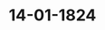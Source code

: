 ---  
schema: default  
title: 14-01-1824  
organization: Team Charlie  
notes: "<p>Description</p><p>Beilage 5.

Weserschifffahrts=Acte,

abgeschlossen und unterzeichnet

zu Minden den 10. September 1823 von den Bevollmächtigten der Uferstaaten:

Preussen, Hannover, Kurhessen, Braunschweig, Oldenburg, Lippe

und der freien Stadt Bremen,

und deren Ratificationen

von Seiten sämmtlicher genannten Uferstaaten ausgewechselt wurden,

zu Minden den 14. Januar 1824 ).

„In der Absicht, die in der Wiener Congreßacte vom 9. Juni 1815, §§. 108 - 116

einschließlich, ausgesprochenen allgemeinen Grundsätze über die Schifffahrt der Flüsse, welche

verschiedene Staaten in ihrem schiffbaren Laufe trennen oder durchströmen, auch bei der

Weser, mit Berücksichtigung der daselbst vorkommenden besondern Verhältnisse, zur Aus

führung zu bringen, haben die Staaten, deren Gebiet dieser Strom in seinem schiffbaren

Laufe berührt oder durchschneidet, eine gemeinschaftliche Commission zu Minden sich verei

nigen lassen, um alle für diesen Zweck erforderlichen Bestimmungen im gemeinsamen Ein

verständniß zu erwägen und festzustellen, und zwar haben:

Se. Majestät der König von Preussen, Allerhöchstihren Regierungsrath, Dr. Carl

Wilhelm Koppe;

Majestät der König von Großbritannien und Irland, als König von Hannover

Se.

Johann Friedrich Wilhelm

Allerhöchstihren Hofrath und Ober-Zollinspector

Heiliger

Se. Königliche Hoheit der Kurfürst von Hessen, Höchstihren Geheimen Regierungs

rath, Dr. Wilhelm Ludwig Schrader;

Se. Majestät der König von Großbritannien und Irland, auch König von Hannover, als

vormundschaftlicher Regent des Herzogthums Braunschweig, den Königlichen Hannö

verischen Hofrath und Ober=Zollinspector, Johann Friedrich Wilhelm Heiliger;

) Aus der Gesetzsammlung für die Königlichen Preussischen Staaten von 1824, Num. 4, abgedruckt.

Se. Durchlaucht der Herzog von Oldenburg, Höchstihren Regierungsrath, Carl Friedrich

Ferdinand Suden;

Se. Durchlaucht der Fürst

zur Lippe, den Königlich-Hannöverischen Hofrath und Ober

Zollinspector, Johann Friedrich Wilhelm Heiliger, und

der hohe Senat der freien Hansestadt Bremen, den Senator Dr. Friedrich Wilhelm

Heineken,

zu bevollmächtigten Commissarien ernannt, welche, nach Auswechselung ihrer in guter und

gehoͤriger Form befundenen Vollmachten, uͤber folgende Bestimmungen uberein gekommen sind.

I. Allgemeine Bestimmungen.

§. 1. Die Schifffahrt auf dem Weserstrome soll, von seinem Ursprunge durch Zu

sammenfluß der Werra und Fulda bis ins offene Meer, und umgekehrt aus dem offenen

Meere (sowohl stromauf- als niederwårts), in Bezug auf den Handel, völlig frei seyn;

jedoch bleibt die Schifffahrt von einem Uferstaate zum andern (cabotage) auf dem ganzen

Strome ausschliessend den Unterthanen derselben vorbehalten.-Niemand darf sich dagegen

den Vorschriften entziehen, welche für Handel und Schifffahrt in gegenwärtiger Convention

enthalten sind.

§. 2. Alle ausschließlichen Berechtigungen

Frachtfahrt auf der Weser zu treiben

oder aus solchen Privilegien hervorgegangene Begünstigungen, welche Schiffergilden oder

anderen Corporationen und Individuen bisher zugestanden haben möchten, sind hiermit gänz

lich aufgehoben, und es sollen dergleichen Berechtigungen auch in Zukunft Niemanden er

theilt werden.

Auf Fähren und andere Anstalten zur Ueberfahrt von einem Ufer zum gegenüberlie

genden, bezieht sich jedoch die allgemeine Schifffahrts-Ordnung nicht.

Eben so wenig auf diejenigen Schiffer und ihr Gewerbe, deren Fahrt sich bloß auf

das Gebiet ihres eigenen Landesherrn beschränkt, und die vermöge der Schifffahrts-Polizei,

welche jeder Staat nach Maaßgabe seiner Hoheit über den Strom ausübt, allein unter der

Obrigkeit des Landes stehen, wo sie ihr Gewerbe treiben.

§. 3. Alle bisher an der Weser bestandenen Stapel- und Zwangsumschlags-Rechte

namentlich die zu Bremen, Minden und Münden, sind hierdurch ohne Ausnahme für

immer aufgehoben, und es kann aus diesem Grunde künftig kein Schiffer gezwungen werden,

den Bestimmungen des gegenwärtigen Vertrags zuwider, gegen seinen Willen aus- oder

umzuladen.

§. 4. Die Ausübung der Weserschifffahrt ist einem Jeden gestattet, welcher, mit ge

eigneten Fahrzeugen versehen, von seiner Landesobrigkeit, nach vorhergegangener Prüfung,

hierzu die Erlaubniß erhalten hat.

Jede Regierung wird die nöthigen Maaßregeln ergreifen, um sich der Fähigkeit derje

nigen zu versichern, welchen sie die Weserschifffahrt gestattet. Der Erlaubnißschein (Patent),

der hierüber dem Schiffer von seiner Landesobrigkeit durch die hierzu verordneten Behörden

ausgefertigt wird, giebt ihm das Recht, auf der ganzen Strecke von Münden bis in die

offene See und aus der offenen See bis Münden, die Schifffahrt auszuüben, so wie es

sich von selbst versteht, daß Schiffer und Schiffe, welche aus der Weser ins Meer oder

zurückfahren, diejenigen Eigenschaften haben müssen, welche zu Seefahrten erforderlich sind.

Der Staat allein, auf dessen Gebiete ein Schiffer wohnt, hat das Recht, das ihm einmal

ertheilte Schifferpatent wieder einzuziehen.

Diese Bestimmung schließt aber das Recht anderer Staaten nicht aus, den Schiffer,

der eines auf ihrem Gebiete begangenen Vergehens beschuldigt wird, falls sie seiner hab

haft werden, oder sie sonst eine Strafe an ihm vollstrecken können, zur Verantwortung und

Strafe zu ziehen, auch, nach Beschaffenheit der Umstaͤnde, bei der Behoͤrde zu veranlassen

daß sein Patent eingezogen werde.

§. 5. Jedes zur Handelsfrachtfahrt auf der Weser dienende, dem Unterthan eines der

contrahirenden Staaten angehoͤrige oder von ihm gefuͤhrte Schiff soll mit der Angabe des

Orts, wohin es gehört, einer für diesen Ort laufenden Nummer und der Lastenzahl

welche es höchstens tragen kann, auswärts deutlich versehen seyn.

§. 6. Die ordentlichen Schiffszüge auf der Weser sollen vorläufig auch künftig, wie

bisher, aus nicht mehr als drei Fahrzeugen bestehen, und diese die bisher üblich gewesene

Ladungsfähigkeit nicht überschreiten dürfen.

§. 7. Schießpulver in Quantitäten über 5 Pfund soll nur in besonderen, mit einer

schwarzen, drei Ellen langen und eine Elle breiten Flagge versehenen Fahrzeuge geführt

und selbst in geringeren Quantitäten niemals zwischen anderen Waaren verpackt werden.

Jeder Schiffer, welcher Schießpulver geladen hat, muß, bevor er irgendwo anlandet

der Ortspolizeibehörde hiervon Anzeige machen, und die von derselben etwa anzuordnenden

Sicherheitsmaaßregeln zur Befolgung gewärtigen. Versäumt er diese Anzeige, so unterliegt

er da, wo nicht durch Landesgesetze bereits Strafen deßhalb festgesetzt sind, ausser der Ver

pflichtung zum eventuellen Schadensersatz, einer Geldstrafe von 2—100 Thaler.

§. 8. Die Frachtpreise und alle übrigen Bedingungen des Transports beruhen ledig

lich auf der freien Uebereinkunft des Schiffers und des Versenders oder dessen Committen

ten, und sollen von Zeit zu Zeit durch den Druck bekannt gemacht werden.

§. 9. Durch die §§. 4 --8 einschließlich, hat der direct aus der See kommen

den oder direct dahin gehenden Schifffahrt keine neue Beschränkung auferlegt wer

den sollen.

§. 10. Es bleibt dem Handelsstande zweier oder mehrerer Weserplätze überlassen,

mit einer beliebigen Anzahl qualificirter Schiffer über Frachtpreise, Lieferungszeiten und

andere Bedingungen ihres gegenseitigen Verkehrs, Contracte auf bestimmte Zeiten, doch

jedesmal höchstens auf fünf Jahre, abzuschliessen, und solchergestalt Reihefahrten unter sich

zu errichten welche dem Kaufmanne billige Fracht, und dem Schiffer schnelle Befrachtung

sichern.

§. 11. Bei solchen Reihefahrten wird jedoch zu ihrer Gültigkeit Folgendes vorausgesetzt:

1) Niemand, weder Kaufmann noch Schiffer, kann genöthigt werden, sich denselben

anzuschliessen.

2) Der Inhalt ihres Reglements darf nirgends mit gegenwärtiger Acte im Widerspruche

stehen.

3) Die Reglements müssen den Regierungen der Orte, zwischen welchen die Reihefahrt

statt finden soll, zu ihrer Genehmigung vorgelegt und demnächst öffentlich im Drucke

bekannt gemacht werden.

Die Genehmigung wird nur dann versagt werden, wenn die Bedingungen der Reihe

fahrt mit gegenwärtiger Convention oder den landesherrlichen Gesetzen im Wider

spruche stehen.

Die contrahirenden Staaten können verlangen, daß ihre Schiffer in einer, dem Ver=

hältniß der verschiedenen Territorial-Uferlängen entsprechenden Anzahl bei den Reihe

fahrten zugelassen werden. Doch soll hinsichtlich der gegenwaͤrtig angenommenen Reihe

schiffer, diese Bestimmung erst nach Aussterben oder sonstigem Abgange derselben in

Kraft treten, dann aber für Lippe das Doppelte seines principmäsigen Theilnahme

verhaͤltnisses, für Bremen aber Ein Schiffer auf jede der jetzt bestehenden drei

Reihefahrten zugestanden seyn.

5) Bei den Reihefahrten soll es den Schiffern, unbeschadet jedoch ihrer contractmaͤsigen

Verpflichtung zu bestimmter Ablieferungsfrist im einzelnen Falle, nicht untersagt

werden können, zu Hutbergen, Minden, Vlotho, Erder, Rinteln, Ha-

meln, Bodenwerder, Holzminden, Höxter und Carlshafen Güter ein

zunehmen, und am Bestimmungsorte wieder auszuladen.

6) Wo auf der Stromstrecke zwischen Bremen und Stolzenau die Reiheschiffer Vorspann

beduͤrfen, soll selbiger auf dem Streckentheile zwischen Bremen und Hoya zu? von

Hannöverischen und zu 1 von Bremischen Unterthanen, auf dem Streckentheile zwi=

schen Hoya und Stolzenau aber ausschließlich von Hannöverischen Unterthanen ge

nommen werden muͤssen, beides jedoch mit freier Auswahl unter allen respectiven Un

terthanen und in freier Einigung über den Gestellungspreis.

§. 12. Bei allen nach gegenwärtiger Acte erforderlichen Längenmaaß-Bestimmungen,

268

wird der Bremer Fuß (1 = 289 % Millimeter oder 128

Pariser Linien) und bei den

1000

Gewichtsbestimmungen das Schiffspfund zu 300 Bremer Pfunden (1= 1 Kilogramm — 3

pro mille), nach den uͤbrigens in der Anlage A gegebenen Verhaͤltnissen, zum Grunde gelegt.

§. 13. Alle durch gegenwärtige Acte verordneten Zahlungen sind in Conventionsmünze

nach dem Zwanzig-Guldenfuße zu berechnen, und werden nach den Bestimmungen des

sub B anliegenden Tarifs geleistet.

§. 14. Sämmtliche bisher auf der Weser bestandene Zollabgaben, so wie auch jede,

unter was immer für Namen bekannte, Erhebungen und Auflagen, womit die Schifffahrt

dieses Flusses, von seinem Ursprunge durch Vereinigung der Werra und Fulda bis in die

offene See und umgekehrt, bisher belastet war, hören hiermit auf, und werden in eine

allgemeine Schifffahrtsabgabe verwandelt, die von den Ladungen bei den durch gegenwärtige

Convention festgesetzten Erhebungsämtern entrichtet werden muß.

Diese Abgabe, welche weder im Ganzen noch theilweise in Pacht gegeben werden darf

wird unter dem Namen -Weserzoll- und zwar nach dem Bruttogewichte erhoben, mit

Ausnahme der im §. 18 bezeichneten Fälle.

§. 15. Für den Lauf der Weser, von ihrem Ursprunge bis Bremen einschließlich und

umgekehrt, sollen überhaupt nicht mehr als drei hundert und funfzehn Pfennige Conven

tionsmünze von jedem Schiffspfunde ad 300 Pfd. Bremisch an Weserzoll erhoben werden

und zwar von

Preussen

Hannover

Kurhessen

Braunschweig

Lippe

Bremen

II. Von den Abgaben.

59 Pfennige.

126

41

16

13

60

315 Pfennige.

Von Bremen bis ins offene Meer, und umgekehrt, findet weder Zoll noch sonstige Abgaben

erhebung statt.

§. 16. Die Erhebung geschieht lediglich an den in der Anlage C benannten

Empfangsstätten: Bremen, Dreye, Stolzenau, Minden, Erder, Rinteln

Hameln, Holzminden, Beverungen, Lauenförde und Gießelwerder, und

in den daselbst angegebenen Verhaͤltnissen.

§. 17. Um jedoch die innere Industrie und die Ausfuhr der Landesproducte zu be

fördern, und zugleich den Verkehr der ersten Lebensbedürfnisse zu begünstigen, und mehrere

Gegenstände von großem Gewichte und geringem Werthe zu erleichtern, soll, rücksichtlich

dieser, folgende verhaͤltnißmäsige Herabsetzung statt finden.

1. Auf die Hälfte des Weserzolls:

Blut, Bolus, Braunstein, Eier, Eisen (altes), Erdenzeug und gemeine Töpferwaare,

Erze (rohe mit Ausschluß von Galmei und Zinnober), Fische (lebendige und grüne)

Gartengewächse (mit Ausnahme von Sämereien, Bohnen, Vitsbohnen und Kartoffeln),

Glasgalle, Holzkohlen, Knicker, Kreide (ganze und gemahlene) Leinsaat, Milch, Obst

grünes), Oker, Pech, Rappsaat, Schmelztiegel, Schmergel, Theer, Trippel, Wachhol

derbeeren

Zunder und Feuerschwamm.

2. Auf ein Viertel:

Asche (unausgelaugte), auch Aschenkalk, Bohnen (ausser Vitsbohnen), Eichenborke

ganze und gemahlene), Erbsen, Getreide aller Art, Malz, Gras, Heu, Hohlglas (grünes

ind Apothekerglas), Kartoffeln, Muschelkalk, Schilf und Dachrohr, Stroh, Traß und

Tement, Thon, auch Zuckerbäcker- und Pfeifenerde, Wicken; ferner alles einländische (nord

ruropäische) Bau- und geschnittene Nutzholz, von welcher Gattung es auch seyn mag, z. B.

Eichen=, Büchen-, Tannen-, Föhren-, Birken-, Eschen-, Erlen-, Espen-, Linden-, Pappel

Weiden=, Kirsch=,Nuß=, Birn=, Pflaumenbaumholz mit Einschluß der so genannten gröberen

Holzwaaren, jedoch mit Ausschluß der zu½ oder 1 des Normalsatzes tarifirten geringeren

Holzsorten. (Ausländische Holzgattungen für Tischler, als Mahagoni-, Zuckerkisten-, Eben,

Kosenholz u. dgl., wie auch die Färbehölzer, unterliegen dem vollen Normalsatze.)

3. Auf ein Achtel:

Kalk und Gips, Oelkuchen, Packmatten von Schilf und Bast, Steine (gebrannte

Nauer- und Ziegelsteine, Mühl-, Schleif-, Solinger Steine), auch aus gemeinem einlän

ischen Material gefertigte steinerne Kümpe, Tröge, Krippen, Leichensteine u. dgl.; ferner

ille einländischen geringeren Holzsorten, von welcher Gattung sie auch seyn mögen (mit

illeiniger Ausnahme des nur zu + des Normalsatzes tarifirten Busch- und Faschinenholzes

ind der Schlagt- und Zaunpfähle), z. B. Brennholz in Faden oder Klaftern, Bandholz

u Braubottichen und Tonnenbändern, Ruthenholz zu Körben u. dgl., Flechtwerk.

4. Auf ein Vierundzwanzigstel:

Asche (ausgelaugte), Austern- und Muschelschaalen, Glasscherben, Kohlen (Braun- und

Stein=), Mergel, Mist und Dünger, Sand auch Grand, Kies und alle gemeine Erde,

Steine (Bruch- und Feld=), Torf, ferner Busch- und Faschinenholz zu Wasserbauten und

Zäunen, Schlagt- und Zaunpfähle.

§. 18. Von lebendigen vierfüßigen Thieren soll der Weserzoll mit 4 Pfennigen pro

Stück, von lebendigen Vögeln mit 1 Pfennig pro Stück, und von Bäumen zum Ver

pflanzen mit 4 Pfennigen pro Schock, an jeder passirten Empfangsstätte erhoben werden.

§. 19. Leer passirende Schiffe, auch die neuen und zum Verkauf bestimmten, sind

gänzlich frei.

§. 20. Es bleibt zwar den Schiffern unbenommen, von allen Waaren, welche sie

führen, auch von denjenigen, welche im Handel gewöhnlich nicht nach dem Gewichte ver

kauft zu werden pflegen, ihr wirkliches, der Entrichtung des Weserzolls zum Grunde zu

legendes Gewicht, gehörig beglaubigt nachzuweisen; in Ermangelung solcher Nachweisung,

soll aber für die letztgedachten Waaren, der in Anlage D ausgeworfene Normal-Ge

wichtssatz, bis auf anderweitige gemeinsame Bestimmung, angenommen werden.



§. 21. Die Befugniß für jede Empfangsstätte zur Erhebung des ihr zugewiesenen

Weserzolls, wird dadurch begründet, daß die Ladung wirklich bei ihr vorübergeführt wird

von welcher erhoben werden soll.

§. 22. Ausser den durch gegenwärtige Uebereinkunft festgesetzten Gefällen, sollen auf

der Weser keine anderen weiter gefordert oder erhoben werden; auch uͤbernehmen die pacis

cirenden Staaten die förmliche Verpflichtung, die festgesetzten Abgaben nicht anders, als in

gemeinschaftlicher Uebereinkunft, zu erhöhen.

§. 23. Unter den Abgaben, wovon die Artikel 15 bis 22 einschließlich handeln, sind

nicht begriffen:

1) die Eingangs-, Ausgangs- und Verbrauchsteuern, mit welchen einem jeden Staate

das Recht verbleibt, die in sein eigenes Landesgebiet ein und aus demselben zu

führenden Waaren, sobald sie respectiv den Fluß verlassen haben, oder noch nicht

auf den Fluß gekommen sind, nach seiner Handelspolitik zu belegen;

2) die Hafen=, Krahn=, Waage= und Niederlage=Gebühren in den Handelsplätzen, wovon

jedoch alle Führer von solchen Schiffen, die auf der Weser oder ihren Nebenflüssen

zu Hause gehören, nicht mehr, als der Einländer, bezahlen sollen. Auch sollen die

Zahlungssätze dieser Gebühren fest bestimmt zur Kenntniß des Publikums gebracht,

und nur von denjenigen gefordert werden, welche sich der vorhandenen Anstalten bedienen.

Für den Dienst der Lootsen hat es bei den in jedem Staate gegebenen oder zu gebenden

Bestimmungen, und fuͤr die Gebuͤhren, welche sie zu fordern berechtigt sind, bei der gegebenen

oder zu gebenden Taxordnung, mit der Maaßgabe sein Bewenden, daß keinem Unterthan

der contrahirenden Staaten eine lästigere Verpflichtung, als dem Einländer, auferlegt werde.

§. 24. Beamte, welche sich unterfangen würden, irgend etwas an Geld oder Natu

talien, in ihren Privatnutzen, von der transitirenden Schifffahrt zu erheben, sollen, ausser

der Erstattung des ungebührlich Erhobenen, nachdrücklich bestraft werden.

III. Von der Controlle.

§. 25. Alle Waaren werden bei Entrichtung des Weserzolls in der Regel zu demje

nigen Gewichte angenommen, welches das in gehöriger Form vorgezeigte Ladungsmanifest

(§. 39), allenfalls mit Zuziehung der vorstehend §. 20 erörterten Normalgewichts-Bestim

mung, beurkundet.

§. 26. Jeder Staat hat das Recht, die Uebereinstimmung der Manifeste mit dem

wirklichen Inhalte der Ladung, theils durch genaue Prüfung der ersteren in Bezug auf

Anwesenheit aller dabei vorgeschriebenen Formen, theils durch generelle Revisionen, theils

durch Nachwägung und selbst durch materielle Verification der letzteren, auf jeder durch das

Schiff passirten Erhebungsstätte des Weserzolls zu constatiren.

Es ist aber vereinbart worden, der Nachwägung und materiellen Verification nur in

folgenden Fällen Anwendung zu geben:

1) wenn der Führer einer verpackten Ladung für dieselbe, ganz oder theilweise, die gerin

gere Verzollung nach einem Bruchtheile des Normalsatzes in Anspruch nimmt, rück

sichtlich der Waaren, auf welche der Anspruch gerichtet ist; (§. 31.)

2) wenn gegen den Schiffsführer der Verdacht beabsichtigter Defraudation des Weserzolls

oder der innern Zoll- und Consumtions=Abgaben des betreffenden Staates begründet ist;

3) wenn zwar die Gattung, aber die das innere Steuersystem des betreffenden Staates

interessirende Art der Wagren entweder gar nicht, oder doch nur schwankend ange

geben ist; jedoch in diesem Falle nur in Bezug auf die so angegebenen Waaren.

§. 27. Die Begründung des Verdachts (§. 26, Num. 2) soll angenommen werden:

1) wenn das Ladungsmanifest sich nicht in gehöriger Form befindet, oder dem Verdachte

einer damit vorgenommenen Verfälschung unterliegt;

2) wenn eine generelle Revision der Ladung erhebliche und begründete Zweifel gegen die

Richtigkeit des Manifestes veranlaßt

3) wenn der Schiffer auf dem, nicht etwa durch augenscheinlichen Nothstand und

Beobachtung der für diesen Fall vorgeschriebenen Maaßregeln gerechtfertigten Versuche

einer Anlegung an verbotenen Uferstellen oder gar einer vorher nicht angezeigten Ein

oder Ausladung sich betreten läßt.

§. 28. Für jede, den Weserzoll nach vollem Normalsatze entrichtende, von einem

Orte zum andern auf der Weser lediglich transitirende Schiffsladung, ist also zur Abferti

gung an jeder dazwischen liegenden Erhebungsstaͤtte, in der Regel, nichts weiter erforderlich, als:

1) Beibringung des, nach der weiter unten vorgeschriebenen Form eingerichteten, Ladungs

manifestes abseiten des Schiffers, und Prufung abseiten der Behoͤrde, ob jene Form

überall beobachtet worden;

generelle, d. h. ohne Oeffnung und, soviel als möglich, ohne Verrückung der Kollis

2)

vorzunehmende Revision der Ladung durch den Erheber, zur Ermittelung des §. 27, 2,

erwähnten Verdachtgrundes;

Zahlung des tarifmäsigen Weserzolls nach dem Normalsatze pro Schiffspfund des im

Manifeste angegebenen und als richtig anerkannten Ladungsgewichts;

4) Bemerkung der anerkannten Richtigkeit und geleisteten Zahlung, so wie des Tages

und der Stunde der Ankunft und Abfertigung auf dem Manifeste von Seiten der be

treffenden Behörde;

5) Ausstellung einer besondern, beständig in den Händen des Schiffers bleibenden und

zu seiner Legitimation dienenden, Quittung nach dem Schema in Anlage E.



§. 29. Die in dem vorstehenden §. beschriebenen Abfertigungen soll jede Empfangsbe

hörde so schnell als möglich, und spätestens binnen drei Stunden für jeden Schiffszug, nach

erhaltener Anzeige von dessen Anwesenheit, bei fünf Thaler Ordnungsstrafe für jeden Con

traventionsfall, zu bewirken verpflichtet seyn, jedoch nur zwischen Sonnen-Auf- und Un

tergange, und dergestalt, daß wenn mehrere Schiffszüge zugleich ankommen, die Frist

für jeden folgenden erst von der beendigten Abfertigung des vorangehenden läuft. Die

Schiffer koͤnnen indessen nur dann verlangen, daß die Abfertigung in drei Stunden geschehe

wenn sie eine richtige Abschrift des Manifestes bei dem ersten Zollamte eines jeden Staates

übergeben. Im entgegengesetzten Falle muß derjenige Zeitraum hinzutreten, welcher zur

Anfertigung einer Abschrift erforderlich ist.

Nachwägungen und materielle Verificationen sollen den im §. 28 beschriebenen Abfer

tigungen jederzeit nachstehen.

§. 30. Jeder Empfangsbeamte, welcher durch einen, bei seiner generellen Ladungsre

vision, nach §§. 27, 2 und 28, 2 gegen die Richtigkeit des Manifestes ihm aufstoßenden

Verdacht, zur Anstellung einer Nachwägung oder materiellen Verifiration der ganzen Ladung,

oder eines Theils derselben, sich veranlaßt findet, muß die Dringlichkeit und Erheblichkeit

seines Verdachts nachher, auf Erfordern, zu justificiren im Stande seyn, bei Vermeidung

einer Ordnungsstrafe.

§. 31. Wenn der Führer einer Schiffsladung Waaren, welche, nach §. 17, nur einem

Bruchtheile des Normalsatzes unterworfen sind, bei sich zu haben declarirt, und für selbige

den betreffenden geringern Tarifsatz in Anspruch nimmt, so ist er verbunden, der Empfangs

behörde die vollständige Ueberzeugung zu verschaffen, daß jene Waaren wirklich diejenigen

sind, wofür er sie ausgiebt. Es ist also hinsichtlich ihrer, die Behörde zur materiellen

Verification, mit Darlegung und Oeffnung der einzelnen Kolli, berechtigt;

Sache des

Schiffers bleibt es, seine Ladung so einzurichten, daß die Ueberzeugung

von wirklicher

Anwesenheit der zum geringeren Tarifsatze berechtigten und declarirten Waare -- als worauf

es hier allein ankommt —- der Behörde auf die kürzeste und einfachste Weise gewährt

werden könne.

§. 32. Wo die materielle Verification aus der angegebenen Ursache statt findet, soll

sie unfehlbar binnen drei Stunden, nachdem zur Abfertigung des Schiffers geschritten worden,

angefangen und nach Möglichkeit beschleunigt werden.

§. 33. Wenn das Schiff rein transitirt, ohne Ab- und Zuladung, so soll eine mate

rielle Verification wegen der zum geringeren Tarifsatze angemeldeten Waaren jedenfalls nur

Einmal in jedem Territorio vorgenommen werden, und ihr auf dem Manifeste verzeichne

tes Resultat bei allen übrigen Empfangsstätten desselben Gebiets für richtig gelten.

§. 34. Nachwägungen oder materielle Verificationen, welche wegen sich ergebenden

Verdachts einer Unrichtigkeit des Manifestes vorgenommen werden, sollen gleichfalls in der

§. 32 angegebenen Art geschehen. Hat sich aber das Manifest als unrichtig ergeben, so existirt

die Vermuthung beabsichtigter Defraudation nicht nur des Weserzolls, sondern auch der innern

Zoll= und Verbrauchsteuer des betreffenden Staates mit allen ihren gesetzlichen Folgen, jedoch

nur in Bezug auf den Schiffer und den unrichtig declarirt befundenen Theil seiner Ladung.

§. 35. Materielle Verificationen, welche nach §. 27, 3 wegen begründeten Verdachts

einer Contravention gegen das innere Zoll- und Verbrauch-Steuersystem eines Territoriums

statt finden müssen, werden nach den Gesetzen dieses Systems behandelt.

§. 36. Das Resultat aller geschehenen Nachwägungen oder materiellen Verificationen,

so wie bei den zum geringeren Tarifsatze declarirten Waaren, der darnach geleisteten Zah

lung, wird von jeder Zollstätte auf dem Manifeste bemerkt.

§. 37. Wenn die Bestimmung eines Schiffes, auf derselben Fahrt, successiv an meh

rere Orte lautet, wo es ein- oder ausladen soll, so muß, an jedem derselben, das

Gewicht der geschehenen Ein- oder Ausladung für jedes Kollo durch die dazu ernannte

Behörde, welche die contrahirenden Staaten sich gegenseitig bekannt machen werden, auf

dem Manifeste certificirt werden. Das nächstfolgende Erhebungsamt prüft die formelle Rich

tigkeit dieses Certificats, und verfährt dann übrigens nach den betreffenden vorstehenden

Bestimmungen.

§. 38. Ausladungen dürfen überhaupt nur in Gemäßheit der Declarationen des Ma

nifestes vom Orte der Einladung, oder einer, etwa bei dem zunaͤchst beruͤhrt werdenden Zoll

amte nachträglich beigebrachten, glaubwürdigen Abänderung seiner deßfallsigen Bestimmung,

immer jedoch nur an den dazu gesetzlich erstatteten Orten und unter Aufsicht der dazu

ernannten Behörden geschehen. Das Gefäß muß seine Abfertigung von der Land-, Zoll

und Steuer-Behörde, welche jedoch jederzeit nach Möglichkeit beschleunigt werden soll, auf der

Anlagestelle abwarten, ohne, evidenten Nothstand ausgenommen, seinen Platz verändern

zu dürfen.

Ist Leichterung erforderlich, und sollen dazu Fahrzeuge genommen werden, die nicht

zum Schiffszuge selbst gehören, so müssen deren Führer zuvor bei der nächsten Ortsbehöͤrde

deßjenigen Gebiets, wo die Leichterung geschieht, Anzeige davon machen. Jeder Verstoß

gegen die Vorschriften dieses §. begründet den Verdacht einer Defraude gegen das Land

Zoll= und Steuer=System des betreffenden Staates, und seine gesetzlichen Folgen.

§. 39. Die zur Legitimation des Schiffers an den Erhebungsstätten dienenden, in

den vorstehenden §§. erwähnten Ladungsmanifeste, sollen, nach dem sub F anliegen-

den und beispielsweise ausgefüllten Schema, unter Richtigkeitsattest der dazu von jedem

Staate ernannten und den übrigen Staaten bekannt zu machenden Behöͤrde, abgefaßt und

in der Regel am Einladungsorte genommen werden. Schiffer jedoch, welche mit einer aus

Seeschiffen unmittelbar gehobenen Ladung, bei Bremen vorbei, aufwärts transitiren wollen,

haben die Wahl, entweder an einem Ladungsplatze unterhalb Bremen, oder erst zu Bremen

selbst, ihr Manifest sich ausstellen zu lassen.

Eine gleiche Wahl zwischen einer unterhalb Bremen oder zu Bremen befindlichen Be

hörde, soll Schiffern, welche in die Weser einkommen und etwa mit ihrer Ladung, Bremen

vorbei, aufwärts transitiren wollten; zustehen.

Am letzten Ausladungsorte wird, nach gehöriger Verification, das Manifest zu den

Acten der angeordneten Behoͤrde gegeben und daselbst aufbewahrt.

Der zur directen Ueberladung in Seeschiffe, oder auch etwa zur eigenen Weiterfüh

rung in See oder über die Watten, stromabwärts transitirende Schiffer muß, bei 50 Rthlr.

Strafe, entweder zu Bremen, oder an einem der unterhalb Bremen am Ufer befindlichen

Ladungsplätze, sein Manifest bei der Behörde deponiren und der Schlußverification sich

unterwerfen: wofür er jedoch, eben so wie in den vorgedachten Fällen bei der Auffahrt

etwaige Krahn- und Waagegebühren ausgenommen, nichts zu bezahlen hat.

Besteht die Ladung eines Schiffes in Holz, oder ist es ein Floß, so muß das Maͤni

fest ein genaues Verzeichniß aller bei sich führenden Stämme und andern Holzsorten, mit

Bemerkung des cubischen Inhalts, enthalten.

§. 40. Jeder der contrahirenden Staaten hat das Recht, Plätze innerhalb seines Ge

biets zu bestimmen, an denen allein überhaupt angelegt werden darf, auch wenn von keiner

Ab= oder Zuladung die Rede ist.

Jede Anlegung an einem nicht dazu verstatteten Orte -- den einzigen Fall augen

heinlichen und sofort bei der nächsten Ortsbehörde des betreffenden Staates angemeldeten

kothstandes ausgenommen -- begründet den Verdacht beabsichtigter Defraudation des innern

soll= und Steuer=Systems, und seine gesetzlichen Folgen.

Von den in einem jeden Staate verstatteten Liege- und Ladeplätzen, muß ein Ver

sichniß in jeder Zollstätte des betreffenden Staates angeschlagen werden.

§. 41. Jeder der contrahirenden Staaten hat das Recht, in Fällen, wo er für das

nteresse seiner Landzölle oder Verbrauchsteuern es nützlich erachtet, innerhalb seines Ge

ets, einen Begleiter auf transitirende Schiffe zu setzen. Doch darf aus Anwendung dieser

Kaaßregel für den Schiffer weder irgend ein durch gegenwärtige Acte nicht gerechtfertigter

ufenthalt, noch irgend eine Ausgabe, noch irgend eine nicht ohnehin schon ihn gesetzlich

effende Beschraͤnkung erwachsen.

Diejenigen Staaten, welche eine solche Begleitung für nöthig erachten, werden, wenn die

ufnahme oder die Entlassung der Begleiter an andern Puncten, als in den Zollstätten

forderlich ist, die Orte bekannt machen, wo solche erfolgen soll. Der Schiffer ist ver

lichtet, dort anzulegen und, nach erfolgter Anmeldung, eine Stunde auf Ankunft oder

bgang der Begleiter zu warten.

IV. Von den Maaßregeln gegen natürliche Schifffahrts

Hindernisse und Unglücksfälle.

§. 42. Alle Staaten, welche eine Hoheit über das Strombette der Weser ausüben,

rpflichten sich, jeder in den Grenzen seines Gebiets, alle im Fahrwasser der Weser sich

idenden Schifffahrtshindernisse, ohne allen Verzug, auf ihre Kosten wegräumen zu lassen,

id keine die Sicherheit der Schifffahrt gefährdenden Strom- oder Uferbauten zu gestatten.

Für die Fälle, wo die gegenüberliegenden Ufer verschiedenen Landesherren gehoͤren

id die contrahirenden Staaten übereingekommen, es bei der bisherigen Observanz zu

ssen, vorkommende Beschwerden aber bei der Revisions-Commission zur Sprache zu bringen.

§. 43. Sollte ein Schiff oder dessen Mannschaft verunglücken, so sind die Ortsobrig

iten verpflichtet, dafür zu sorgen, daß die erforderlichen Rettungs- und Sicherungsanstal

n, so schnell als möglich

getroffen werden.

Zu diesem Ende machen die contrahirenden Staaten sich anheischig, die Localbehörden

it der nöthigen allgemeinen Instruction im Voraus zu versehen, und die deßhalb beste

nden besondern Verordnungen zu erneuern.

Sollte ein Strandrecht irgendwo an der Weser ausgeuͤbt werden, so wird solches hier

rch für immer aufgehoben.

V. Bom Leinpfade.

§. 44. Alle Staaten, welche eine Hoheit über das Strombette der Weser ausüben,

machen sich anheischig, eine besondere Sorgfalt darauf zu verwenden, daß auf ihrem Gebiete

der Leinpfad überall in guten Stand gesetzt, darin erhalten und, so oft es nöthig seyn

wird, ohne einigen Aufschub, auf Kosten deßjenigen, den es angeht, wieder hergestellt

werde, damit in dieser Beziehung der Schifffahrt nie ein Hinderniß entgegenstehe.

§. 45. Hingegen sollen die Schiffer, bei eigener Verantwortlichkeit zum Schadens

ersatze und angemessener Polizeistrafe, dafür haften, daß durch ihre Pferdetreiber vom Lein

pfade überall kein anderer Gebrauch, als eben der zum Linienzuge erforderliche, gemacht,

und auch in der Nachbarschaft desselben kein Schade verübt werde.

Sie haben die in dieser Hinsicht von den einzelnen Uferstaaten etwa zu erlassenden

Special=Polizei=Reglements zu befolgen, welche übrigens mit keiner ausdrücklichen Be

stimmung der gegenwärtigen Acte im Widerspruche stehen durfen.

§. 46. Es wird gänzlich der freien Wahl der Schiffer überlassen, an welchen und

bis zu welchen Orten, und von den Unterthanen welches der contrahirenden Staaten, sie

ihre Linienzugskräfte an Pferden oder Menschen in freier Vereinigung über den Gestellungs

preis dingen wollen und können, mit einziger Ausnahme der diese Regel theilweise be

schränkenden Bestimmung in §. 11, Num. 6.

§. 47. Ob, wie in einigen der contrahirenden Staaten bisher die Gewehnheit be

standen hat, die Linienzüge, zur leichteren Verhütung und eventuell zur Taxation vorkom

mender Beschädigungen, durch Achtsleute auch fernerhin begleitet werden sollen, hängt zwar

vom Ermessen jeden Uferstaates ab; doch ist vereinbaret, daß künftig durch solche Begleitung

den Schiffern weder irgend eine Ausgabe, noch irgend ein Aufenthalt verurfacht werden darf.

§. 48. Die Uebersetzung der Linienzugspferde von einem Ufer auf das andere, ist

Sache des Schiffers, darf aber nur an den dazu verordneten Platzen geschehen.

VI. Von den Nebenflüssen.

§. 49. Die Anwendung oder Ausdehnung der Bestimmungen dieser Convention auf

Nebenflüsse, welche das Gebiet verschiedener Staaten trennen oder durchstroͤmen, so weit

nicht besondere Umstände entgegenstehen, bleibt den betreffenden Staaten zum besondern

Abkommen überlassen.

VII. Von Ausführung der Weserschifffahrts=Acte und

künftiger Revision derselben.

 . . .

§. 50. So weit durch gegenwärtige Convention Bestimmungen getroffen sind, hat es

bei denselben, ohne Rücksicht auf bisher bestehende Specialverträge, Gesetze, Verordnun

gen, Privilegien und Gebräuche, sein alleiniges Bewenden.

§. 51. Diese Schifffahrts=Acte soll, nach erfolgter Ratification, von allen contrahi

renden Staaten öffentlich durch den Druck bekannt gemacht werden, und mit dem 1. März

1824 in volle Wirksamkeit treten.

§. 52. Ein im Orte des Zollamts oder möglichst nahe wohnender, dem richterlichen

Dienste vorstehender, Beamter, soll zur summarischen Behandlung und Entscheidung fol

zender Gegenstände bestellt und verpflichtet werden:

1) über alle Zoll-Contraventionen und die hierdurch verwirkten Strafen, in so fern der

Schiffer derselben sich nicht freiwillig unterwirft;

2) über Streitigkeiten wegen Zahlung der Zoll-, Krahn-, Waage-, Hafen- und der

gleichen Gebuͤhren und deren Betrag;

3) üͤber die von Privatpersonen unternommene Hemmung des Leinpfades;

4) über die beim Schiffsziehen veranlaßte Beschädigung an Wiesen und Feldern, so wie

überhaupt jeden Schaden, den Flößer oder Schiffer während der Fahrt oder beim

Anlanden durch ihre Fahrlässigkeit Andern verursacht haben möchten

über den Betrag der Bergelöhne und andern Hülfsvergütigungen in Unglücksfällen, in

5)

so fern die Interessenten darüber nicht einig sind.

Namen und Wohnort des Zollrichters sollen in der Zollstätte angeschlagen werden.

§. 53. Auch verbinden sich die contrahirenden Staaten, den dazu angeordneten Zoll

reamten und Zollrichtern die Weisung zu ertheilen, daß, wenn ein oder mehrere Zollbe

mten eines der andern Staaten bei ihnen darauf antragen sollten, die Schiffer anzuhalten

im die Nachbezahlung der umgangenen Gebühren zu bewirken, welche, im Falle eines Wi

erspruchs von Seiten des Schiffers, immer nur auf den Grund der Entscheidung eines

ompetenten Zollrichters erfolgen kann, diesem Ansuchen gewillfahret werden soll; so wie

uch, auf Verlangen, die Resultate der vorgenommenen Revisionen längs des ganzen

Veserstroms, und jede andere gewünschte Auskunft einander bereitwilligst mitzutheilen.

§. 54. Nachdem gegenwärtige Convention in Wirksamkeit getreten seyn wird, soll

ich von Zeit zu Zeit eine Revisions-Commission in irgend einer der an der Weser bele

jenen Städte vereinigen, zu welcher von jedem der contrahirenden Staaten ein Bevoll

nächtigter delegirt, und deren Vorsitz durch Stimmenmehrheit bestimmt wird. Der Zweck

ind die Wirksamkeit dieser Revisions-Commission sind, sich von der vollständigen Beobach

ung der gegenwärtigen Convention zu überzeugen, und einen bleibenden Vereinigungspunct

wischen den contrahirenden Staaten zu bilden, um Abstellung von Beschwerden zu veran

assen, auch Veranstaltungen und Maaßregeln, welche, nach neuerer Erfahrung, Handel

nd Schifffahrt ferner erleichtern koͤnnen, zu berathen. Diese wird jeder Bevollmaͤchtigte

ei seiner Regierung, zur Bewirkung eines Beschlusses, in Vorschlag bringen. Die erste

dieser Revisions-Commissionen wird unmittelbar nach Ablauf des ersten Jahres der Wirk

samkeit dieser Acte, zu Bremen sich versammeln; Zeit und Ort der nächstfolgenden aber

jedesmal durch die nächst vorhergehende bestimmt werden.

§. 55. Die vorbehaltenen Ratificationen des gegenwärtigen Vertrages sollen spätestens

binnen drei Monaten, vom heutigen Tage an gerechnet, gegen einander ausgewechselt werden.

Zu Urkund dessen ist diese Schifffahrts-Acte von sämmtlichen Bevollmächtigten ihrer

Allerhöchsten, Höchsten und Hohen Committenten unterzeichnet, und mit ihren Privatsie

geln bedruckt worden.

So geschehen Minden, den 10. September 1823.

(L.S.) Dr. Carl Wilhelm Koppe.

(L.S.) Joh. Friedr. Wilh. Heiliger.

(für Braunschweig.)

(L.S.) Joh. Friedr. Wilh. Heiliger.

(L.S.) Carl Friedr. Ferd. Suden.

(für Hannover.)

(L.S.) Dr. Wilh. Ludw. Schrader.

(L.S.) Joh. Friedr. Wilh. Heiliger.

(für Lippe.)

(L.S.) Dr. Friedr. Wilh. Heineken.

Dieser Vertrag ist von Seiner Majestät dem Könige am 22. November vorigen

Jahres ratificirt worden und die Ratifications-Urkunden sind demnächst zu Minden am

14. dieses M., nach Maaßgabe eines darüber abgehaltenen Protokolls, ausgewechselt worden.

Berlin, den 28. Januar 1824.

Königlich=Preussisches Ministerium der auswärtigen Angelegenheiten.

von Bernstorff.

Anlage A.

Verhältnisse

der im §. 12 gegebenen Längenmaaß- und Gewichts-Bestimmungen.

13,913.

Preussischen Fuße

12,820.

Rheinländischen

51.

47.

Kalenbergischen

Der Bremer Fuß

oder Hannoverischen

991.

1000.

verhält sich zum

187.

188.

Kurhessischen

Braunschweigischen

986.

1000.

Oldenburgischen

133.

130.

1005.

Lippischen

1000.

Das Bremer Pfund

verhält sich zum

Anlage B.

Preussischen Pfunde

Hannöverischen

Kurhessischen

Braunschweigischen

Oldenburgischen

Lippischen

Gulden oder Stuͤcke

Halbe Gulden oder Stucke

Vier Groschen oder 1 Stücke

Zwei Groschen oder

Stucke

Zwanzig=Kreuzerstucke (Oesterreichische, Baierische, Wuͤrtembergische

Zehn=Kreuzerstücke (Oesterreichische)

3)

Nach dem 21 Gulden-Fuße:

Alles Preussische Curant von + Stücken bis incl. ½ Stücke mit einem

Aufgelde von 52.

827.

777.

497.

490.

5,057.

5,190.

1000.

1068.

100.

103 ½.

100.

107.

Münz=Valvations-Tabelle

für den Weserzoll-Empfang.

Nur nachbenannte Münzen und zwar die Silbermünzen zum nebenbenannten Werthe,

ist jede Empfangsstätte bei Zahlung des Weserzolls anzunehmen verpflichtet, jedoch von den

selben auch nur diejenigen, welche im Gebiete des Staates, dem sie angehoͤret, als Lan

desmünze coursiren.

In Conventions-

Silbermünzen.

A.

Münze.

1) Nach dem 18 Gulden-Fuße:

aeur.

Gr.

Pf.

Gulden oder neue 3tel.

17

Holländische Gulden

13

+ 

Halbe Gulden oder 1 Stucke

Vier Groschen oder ½ Stücke

Zwei Groschen- oder Vier Schillinge oder 1½ Stucke





2)

Nach dem 20 Gulden-Fuße:

Speciesthaler (Oesterreichische, Sächsische und die ihnen gleich sind)

—

B. Goldmünzen.

Preussische, Holländische und andere zu 23 Krt. 8 Gr. fein).

Ducaten (Oesterreichische,

Doppelte Ducaten (Oesterreichische und Kremnitzer).

Ducaten (Dänische und Mecklenburgische zu 21 Krt. 1 Gr. fein).

Pistolen, Friedrichsd'or, Georgsd'or, Augustsd'or, Louisd'or (Preussische, Hannöveri

sche, Braunschweigische, Altfranzösische, und die ihnen gleich sind).

Halbe dergleichen, doppelte dergleichen, Spanische einfache Pistolen, Spanische Doppien,

Hannöverische Goldgulden.

Anmerkung.

1) + und 10 Kreuzerstücke werden nur bei Zahlungen unter einem Thaler, die

Scheidemünze aller Uferstaaten wird nur zur Ausgleichung dessen, was in + oder

10 Kreuzerstücken nicht berichtigt werden kann, nach dem Verhältnißwerthe ihres

Münzfußes zum Conventionsfuße, auswärtige Scheidemünze aber gar nicht ange

nommen.

2) Bei der großen und schnell wechselnden Veränderlichkeit des Goldcurses, kann der

Tarif, zu welchem die Goldmünzen genommen werden dürfen, hier nicht ausge

worfen werden. Vielmehr bleibt jedem contrahirenden Staate überlassen, denselben

den Umständen nach, für seine Empfangsstätten zu publiciren und abzuändern, doch

muß der jedesmal gültige jederzeit auf jeder Empfangsstätte affigirt seyn.

Anlage C.

Verzeichniß

der

durch die Weserschifffahrts=Acte beibehaltenen Zollstätten an der We

ser, mit specificirter Angabe der daselbst zu erhebenden Zollsätze.

Bemerkung.

Nur bei den im §. 16 benannten und hier durch gesperrte Lettern bezeichneten eilf

Zollstätten ist von jetzt an der Schiffer, in Beziehung auf Abgabenerhebung, anzuhalten

verpflichtet. Zugleich sind aber die aufgehobenen und mit ihnen combinirten Zollstätten

deßhalb wieder aufgeführt, weil in Fällen, wo das transitirende Schiff nicht bei allen

früher bestandenen Zollstätten vorbeigeführt wird, auch nur für diejenigen, welche es wirk

lich passirt, der Zollsatz in nachstehendem Verhältnisse erhoben werden soll.

A. Für Preussen.

I. Zu Beverungen und zwar:

a) für Beverungen

b) = Höxter



II. Zu Minden und zwar:

Jst zu erheben

von 15s6 Brutto.

11 Pf.

4





1 -

12 Pf.

oder

1 Gr.

a) für Vlotho

.

12 Pf.



4 - . 

11

b) = Hausberge

4  

c) = Minden

1 3

  

d) = Petershagen

12

11

e) - Schlüsselburg



47 Pf.

oder

B. Für Hannover.

3Gr. 11Pf.

I. Zu Lauenförde, aber bloß in der Niederfuhr, die Auffuhr ist

daselbst in der Regel frei, und zwar:

a) für Lauenförde.

12 Pf.

b) = Polle.



6

c) = Grohnde

.



7 -

d) = Ohsee.

e) - Hameln

69 Pf.

38

oder

Wird Lauenförde in der Niederfuhr nicht berührt, sondern nur Polle,

5 Gr. 9 Pf.

Grohnde, Ohsee und Hameln, einzeln oder sämmtlich, so wird zu

Hameln, als beibehaltener Zollstätte, der vorbemerkte Zollsatz sowohl für

Hameln als für die berührten eingegangenen Zollstätten erhoben; und

eben so wird im entgegengesetzten Falle derselbe Zollsatz zu Lauenförde

ausnahmsweise in der Auffuhr erhoben, wenn Hameln nicht berührt

wird, sondern Lauenförde entweder allein, oder auch zugleich mit einer

oder mehreren der zwischenliegenden eingegangenen Zollstätten.

II. Zu Hameln, aber bloß in der Auffuhr, die Niederfuhr ist in

der Regel daselbst frei, und zwar:

a) für Hameln

138 Pf.

b) = Ohsee



6 =

 . .



c) = Grohnde

7 =

 1. 4

.



d) = Polle



6





e) = Lauenförde

12

69 Pf.

oder

Wird Hameln in der Auffuhr nicht beruͤhrt, sondern nur Ohsee, Grohnde,

5 Gr. 9 Pf.

Polle und Lauenförde, einzeln oder sämmtlich, so wird zu Lauenförde, als

beibehaltener Zollstätte, der nebengesetzte Zollsatz sowohl für Lauenförde, als

für die berührten eingegangenen Zollstätten erhoben; und eben so wird

im entgegengesetzten Falle derselbe Zollsatz zu Hameln ausnahmsweise

in der Niederfuhr erhoben, wenn Lauenfoͤrde nicht beruͤhrt wird, son

dern Hameln entweder allein, oder auch zugleich mit einer oder meh

reren der zwischenliegenden eingegangenen Zollstaͤtten.

III. Zu Stolzenau, aber bloß in der Niederfuhr, die Auffuhr ist

in der Regel daselbst frei, und zwar:

8 Pf.

a) für Stolzenau

8 =

b) = Landsbergen





8 =

c) = Nienburg

. . 

8 =

d) = Hoya



i

e) - Intschede





57 Pf.

14

f) = Dreye

oder

Wird Stolzenau in der Niederfuhr nicht berührt, sondern nur Lands

4Gr. 9 Pf.

bergen, Nienburg, Hoya, Intschede und Dreye, einzeln oder sämmt

lich, so wird der nebengesetzte Zollsatz zu Dreye, als beibehaltener

Zollstätte, sowohl für Dreye, als für die berührten eingegangenen

Zollstätten erhoben; und eben so wird im entgegengesetzten Falle derselbe

Zollsatz zu Stolzenau ausnahmsweise in der Auffuhr erhoben, wenn Dreye

nicht beruͤhrt wird, sondern Stolzenau entweder allein, oder auch zugleich

mit einer oder mehreren der zwischenliegenden eingegangenen Zollstätten.

IV. Zu Dreye, aber bloß in der Auffuhr, die Niederfuhr ist in der

Regel daselbst frei, und zwar:

a) für Dreye

b) = Intschede

c) = Hoya

 



d) = Nienburg

 





e) = Landsbergen

   

f) = Stolzenau

Wird Dreye in der Auffuhr nicht berührt, sondern nur Intschede,

Hoya, Nienburg, Landsbergen und Stolzenau, einzeln oder sämmt

lich (wie solches namentlich mit den zu Huttbergen einzuladenden und

aufwärts gehenden Gütern der Fall ist), so wird der nebengesetzte

Zollsatz zu Stolzenau, als beibehaltener Zollstätte, sowohl für Stolze

23

Protok. d. d. Bundesvers. XVI. Bd.

173

Jst zu erheben

vom 1öst Brutto.

14 Pf.

11

8 5

8 =

8 5

57 Pf.

8 5

oder

40r. 9Pf.

neu, als für die berührten eingegangenen Zollstätten erhoben; und

eben so wird im entgegengesetzten Falle derselbe Zollsatz zu Dreye aus

nahmsweise in der Niederfuhr erhoben, wenn Stolzenau nicht berüͤhrt

wird, sondern Dreye entweder allein, oder auch zugleich mit einer

oder mehreren der zwischenliegenden eingegangenen Zollstätten.

Zusammen

Ist zu erheben

von 15ss Brutto.

C. Für Kurhessen.

15 Pf.

I. Zu Gießelwerder

26

II. Zu Rinteln (für Rumbeck und Rinkeln zusammen genommen)

41 Pf. oder

3Gr. 5 Pf.

D. Für Braunschweig.

Zu Holzminden

16 Pf. oder

 .

1Gr. 4 Pf.

E. Für Lippe.

Zu Erder

13 Pf. oder

.

1Gr. 1Pf.

F. Für Bremen.

Zu Bremen

60 Pf. oder

. . .

5 Gr.

Ist zu erheben vom 15ss

Brutto

Recapitulation.

bei den einzel

überhaupt.

nen Zollstätten

Rthlr. Gr. Pf.

Rthr. Gr. Pf.

Für Preussen.

—

Zu Beverungen

1

411

Zu Minden



Für Hannover.

—

Zu Lauenförde oder Hameln

—

Zu Stolzenau oder Dreye

10

Für Kurhessen.

—

Zu Gießelwerder.

4

—

Zu Rinteln

5

—

—

Für Braunschweig zu Holzminden

—

Für Lippe zu Erder

Für Bremen zu Bremen

Normal=Gewichts-Tabelle

Berechnung des Weserzolls.

a. Flüssige Waaren.

Alles Brutto oder mit der einfachen gewöhnlichen Fustage ohne Ueberfaß, das Vier

tel zu 365 Französischen Cubikzoll Inhalt, das Schiffspfund zu 300 Pfund Bremer

Gewicht.

15s6 15.

—

Arrak und

ein Anker zu 5 Viertel



92

= Viertel Legel zu 18 Viertel

Rum

  

31

=Ohm oder Tierce zu 20 Viertel

68

9 4 9 • 

ditto

= Oxhoft zu 30 bis 32

  4



= halb Legel zu 36

ditto

 9  

= Faß

zu 50

ditto

 

= Both, Puncheon, kleine Piepe zu 60 Viertel.

= Legel, Mittel=Piepe zu 70 Viertel

eine große Piepe zu 80 Viertel

   4

Baumöl, die ordinaire Piepe

  4

die große Piepe, Both zu 13 bis 14 Barili.

 

4

=Stampe zu 236 Gallons

  4

Bier, Englisches, das Faß, Bärrel, zu 36 Gallons

= Oxhoft=

„ 54 =

 



die Piepe

180





Bier, Bremer und anderes, die Tonne zu 14 Viertel



4

 4

das halbe Faß

5 26 ditto





das Faß (Tonne) = 56 ditto



Blut, das Viertel



Branntwein, wie Arrak.

Essig, ein Anker zu 5 Viertel

92

276

eine Tonne =15 ditto



270

ein Oxhoft=30-32 ditto



=Both, Piepe zu 60 ditto

204

. 

4





  





  

23

175

270

62

20

204

88

272

209

2

50

53

118

26

288

258

178

130

20

15s6 15.

Hanf=, Lein= und Rüböl rc., wie Baumöl.

Lauge, wie Essig.

Milch, wie Bremer Bier

Seife, gruͤne, die kleine Tonne oder das Viertel

68

 

Theer

die Tonne

26







 

1.

die Tonne von 216 Pfund netto

 

264

Thran

4 .

= Quartele (Oxhoft) zu 2 Tonnen



227



s 4 ditto

70

Piepe

.

s8 ditto

Stampe (Both)

130

Egersches, Fachinger,

Wasser,

Selterser, Spaaer, die hundert Krüge brutto

100

Pyrmonter, Driburger

50

Wildunger rc. die 100 Flaschen mit Korb

Wasser /

Pyrmonter, Driburger, Wildunger rc. die 100 Pimpen halbe Fla

schen mit Korb.

176

Köllnisches, die 12 Gläser mit Kistchen, ohne Ueberkiste.

4

Wein aller Art, ein Anker zu 5 Bremer Viertel

92

= Eimer =10 ditto

184

 4

= Ohm = 20 ditto

68

= Oxhoft zu 30 — 32 Bremer Viertel

270

= großes Oxhoft von Bayonne rc. 42 Bremer Viertel

173

20

Faß zu 50 Bremer Viertel

die Piepe zu 65 — 66 Bremer Viertel

ein Fuder zu 120 Bremer Viertel

108

=Stückfaß zu 160 ditto

244



b. Früchte.

Der Bremer Scheffel (wovon 40 auf die Bremer Last) 3585 Französische Cubikzoll

haltend. 40 Bremer Scheffel = 523 Berliner.

1

156

15.

16.

Bohnen

140

Hafer, Graupen und Gruͤtze

71





Buchweitzen

96

Hirse

103

  .

Erbsen

—

123

131

Linsen

Gerste

83

86

Malz



86

ditto Graupen und Grütze

105

Rüsse

— 52

Hafer

67 | Obst, gedörrte Aepfel

15s

15.

Obst, gedörrte Birnen

79

Saamen, Hanf=

• Kirschen

Rüb= u. andere Sorten

ditto

121

Weitzen

Pflaumen

117

ditto Mehl.

grünes aller Art

94

Roggen

106

Wicken

.

ditto Mehl.

103

c. Holzarten und Brennmaterialien.

177

l160

15.

—

73

92

113

110

126

a) Von allen Sorten Schiffs-, Zimmer-, Bau- und anderm Nutzholze, Sägeblöcken,

stärkern Stangen u. dgl., so wie von Blanken, Bohlen, Brettern und gesaͤgten Latten.

15 s6

Eichen=, Hainebuchen-, Aepfel- u. Pflaumenholz, die 10 Bremer Cubikfuß

175

Buchen=, Eschen= und Kirschbaumholz

desgl.

115

Birken=, Birn-, Nuß- und Ulmenbaumholz

desgl.

115

Espen=, Erlen-, Fichten-, Kiefern-, Tannen-, Linden-,

desgl.

Pappeln- und Weidenholz

16

Anmerkung. Planken, Bretter, Latten und kleine bearbeitete Bauholz-Sorten, können in

Haufen, - unbearbeitete Zimmer

ganzen Zwölftern, Kravelen, oder Lagen und

stücke rc. nach den Cottaschen Tafeln, im Durchschnitte u. s. w. gemessen und

berechnet werden.

b) Felgen, das Schock (60) 30 zöllige

215

- 36 =

315

Speichen

115

Ber

Enbiffacß

c) Kandiskisten, complette, die 100 Stuck kleine

29



ditto

ditto

100

39

5

große

d) Faßdauben und Stabholz 1½ — 2 Zoll stark und 4 - 6 Zoll breit.

248 Piepenstäbe

67 — 70 Zoll lang

80

372 Oxhoft

55 — 58 = 5

97

45 — 48 = -

496 Tonnen =



104

744 Oxhoft Bodenstäbe

29 — 32 = =

103

922 Tonnen = = .

22 — 35 = „

. 107

e) vom Faden- oder Klafterholze rc. werden die in Haufen gemessenen 100 Cubikfuß

nur gerechnet.

6 füßige.

3

5

von

2:

4

68 Cubikfuß.

Nutzholz in Klaftern

75

731

72

70

Brennholz in Kloben oder Scheiten



.

69

67

71

65

63

2

= Stangen

48

 

60

57

51

3

54

= Zacken oder Zweigen

56

48

44

40

52

= Reisig, Bunden oder Wellen

30-35 ditto

45-55 ditto

Bandholz, nach Verhältniß der Stärke

Zaunpfähle, wie Stangen=Brennholz.

f) Lohkuchen, die 1000 Steine

g) Holzkohlen, die 10 Cubikfuß

h) Holzasche (der Bremer Scheffel) unausgelaugte

ditio

ditto

ausgelaugte

i) Braunkohlen, die 10 Cubikfuß



k) Steinkohlen

1) Torf, die 1000 Soden oder Steine

= die 10 Cubikfuß aufgeschüttet







4



 

4









d. Steinarten, Thon, Sand rc.

10 Cubikfuß

Kies, die

10 ditto

Pflastersteine





10 ditto

Sand, weißer



10 ditto

Sandstein, behauener.

10 ditto

unbehauener, oder Bruchsteine in Haufen, die

Pfeifenerde

Töpfererde

Mergel

Vieh= und anderer Dünger

Ziegel=, Backofensteine, 1000 Stück

Dachzeugen 1000 -

2

Mauersteine 1000 -

desgl. ungebrannte, 1000 Stück

10 ditto

10 ditto

10 ditto

10 ditto





ih.

15s6

100

75

73

130

280

36

75

225

180

240

120

200

180

30

260

70

30

54

11

—

30

35

e. Leere Gefäße.

15s6

th.

16

Ein Anker, Eimer

29

= Doppel=Anker, Eimer, Biertonne

39

Eine Oel= und Thrantonne

93

Theertonne

48

Ein Ahm, Ohm, Tierce



—

78

= Essig=Oxhoft, 12 Bierfaß



109

= Oxhoft, 1/2 Both, Quartele |



128



= Bierfaß, Piep= | |





155

= Both, Faß, große Piep= | |

217

= Stückfaß, Stampe

Die Erhebungsämter werden zur vergleichenden Constatirung eines Normalgewichts

solcher Gegenstände, welche wegen sehr abweichender Benennungen, Verpackungsarten rc.

hier vorläufig noch nicht verzeichnet worden sind, jede paßliche Gelegenheit benutzen, und

die Resultate in beglaubter Form registriren.

—

Anlage E.

4.

Preussen

Zollamt Minden.

Journal pag. 20.

Manifest No. 8.

Der Schiffer Bernhard Heinemann hat hier auf der Fahrt von Bremen nach

Carlshafen von dem Hamelnschen Schiffe No. 5 (vom Flosse bestehend aus rc.)

Conventionsgeld.

22 Thlr. 17 gGr. — Pf.

heute an Weserzoll gezahlt

Geschrieben zwei und zwanzig Thaler siebzehn gute Groschen,

und zwar in folgenden Münzsorten:

— 3 — 3 —

a) Sechs Sächsische Speciesthaler

„ — = — = —

b) Zwei Friedrichsd'or

„ — — 3 — 2

c) Preussisch Courant in +

' — = — = —

d) in ½ dergl.

' — = — 3 —

e) in + Hannöverische Conventionsmünze

- = — = —

f) Scheidemuͤnze

Summa 22 Thlr. 17 gGr. —Pf.

Minden, den 10. März 1824.

N. N.

N. N.

(Siegel des Zollamts)

Rendant

Controlleur.

Anlage F.

Jahrgang 1824.

No. 28.

Des Ausstellungsamts Bremen

Manifest

für den Schiffer Hans Heinrich Meier aus Bodenwerder

zur Fahrt von Bremen nach Carlshafen,

mit dem ihm zugehörigen Bocke (Hinterhange, Bullen) No. 3, zu 40 Lasten

ladungsfaͤhig, besetzt mit vier Mannspersonen.

Bemerkungen.

1) Es kann für jedes Fahrzeug ein besonderes Manifest genommen werden, oder auch

nur ein gemeinschaftliches für jeden, aus den gewöhnlichen 3 Fahrzeugen bestehenden

Schiffszug, nach Wahl des Schiffers.

Jede Ab= oder Zuladung muß am Ab- oder Zuladungsorte dem Manifeste nachge

tragen werden.

2) Das Schema des Manifestes sich zu verschaffen und die Ausfüllung der Rubriken

1. 2. 3. 4. 5. 6. 7. 9. zu besorgen, ist Sache des Schiffers. Die Rubriken 8.

10. 11. 12. 13. — letztere so weit Stoff dazu vorhanden —- werden von den be

treffenden Behörden ausgefüllt.

3) Die Unterzeichnung des Ausstellungsamts am Einladungsorte geschieht unentgeltlich,

auf den Grund sich verschaffter Ueberzeugung, daß wirklich die angegebenen Gegen

stände nach Quantität und Qualität geladen sind.

6) Gegenwärtiges Manifest wird zu Carlshafen bei der Kurfürstlichen Behörde definitiv

abgegeben und daselbst vorschriftsmäsig aufbewahrt.



. . .

-. .».».



. .-. .

.

Protok. d. d. Bundesvers. XVI. Bd.

181

4) Besteht das Manifest aus mehr als einem Bogen, so muß es paginirt, geheftet und

der Faden mit dem öffentlichen Siegel des Ausstellungsamts angesiegelt seyn. Die

als Anlagen dazu gehörenden Frachtbriefe müssen immer vollständig mit dem Mani

feste producirt werden. Der Schiffer wird wohl thun, sich jedesmal noch mit einem

gegen billige Abschreibegebühren vom Ausstellungsamte zu liefernden Duplikate des

— Manisestes zu versehen.

5) Die eigenhändige Unterschrift des Schiffers unter dem Manifeste macht ihn für Wahr

heit und Vollständigkeit seiner darin enthaltenen Angaben verantwortlich.

1.

Voller Rame

und Wohnort

des

Absenders.

2.

Bestimmungsort

und

Empfänger.

Hameln,

Ptter Wilhelm

Johann Friedrich

Hartig

Liebermann,

zu Bremen.

auf Order nieder=

zulegen daselbst.

Carlshafen,

Wilhelm Georg

Franz Hoppe

Kreidel.

zu

Minden,

Bremen.

Diederich Meier.

5.5.

3.

4.

6.

Felgze= Der Kolli und Gebinde

Benennung

Num=

Benennun

Zeichen

der

mer des

und

Fracht

und No.

Waaren.

Anzahl.

briefs.

—

H. L. 1.

1 Tonne.

1.

Tabacksblätter.

deßgl.

1 dito.

H.L. 2.

0. I.—V.

5 Tonnen.

Fabricirter Taback.

2.

1

WG.K. 1:

3.

1 Tonne.

Rohzucker.

W. G.K. 2.

dito.

1 dito.

W.G. K. 3.

1 dito.

dito.

W. G. K. 4.

dito.

1 dito.

Raffinirter Zucker.

D. M. 1.

1 Tonne.

4.

D. M.

2.

dito.

1 dito.

D. M.

1 dito.

dito.

—

1 Orhoft.

F. L. 1.

Franzwein

5.

1 Kiste in

6.

F. L. 1.

Seidenwaaren

Leinen.

1 dito.

F. L. 2.

dito.

1 Kiste in

Carlshafen,

Carl Stein

Friedr. Lasbusch.

zu

Halbseidenwaaren.

dito.

Bremen.

dito.

dito.

Arrak.

Ferdinand Dreier

Vlotho,

Piepenstaͤbe.

Heinrich Kelle.

Bremen.

Derselbe, daselbst.

deßgleichen.

10.

Steinkohlen.

10.

22 Kolli.

Die Richtigkeit dieses Manifestes beglaubigt,

Bremen, den 6. Mai 1824.

Das Ausstellungsamt.

(L. S.)

N N

. . . .

L.K. 1.

Matten.

1 dito.

L. K. 2.

1 dito.

L. K. 3.

1 dito.

L. K. 4.

8.

1 Anker mitl L. L.

Oberfaß.

9.

unverpackt.

9.

8.

10.

Gewicht nach der

Maaß nach der

Declaration.

Revision.

Revision.

Derlaration.

lizus.

23 1bf. 2 15.s6 122 15.

.1:

jede zu

6 = 200=

. . .         

400 1b.

63 =

150 15.

155

. . . . 

       . . . .

148

. . . ..

147

  . . . 

600 15.

275 15.

216.s6 = 15.

. . . . . . . . . . 

276

. .  . . . . . . . .

274

. . . . .    . . 

826 1b. 2= 225 „

1 Oxhoft.

1 Oxfort.

115.6 260 15.

1 15.s6 260 15.

57 1b.

63

12015. = 132 =

1 Anker.

500 Stück ad

70 Länge,

160 Kb. Fuß.

500 Baigen.

160 1b.



156

163

2 = 40

161

640

1 Anker.

90 1b.

p0

richtig.

16 15.(6 — 16.

161.8

1062

166 200

richtig.

201 15.6 5015

Hans Heinri

Meier,

Schiffer.

1. 24

163

13.

12.

11.

Zoll=Betrag

Zahl

vom

Nor=

Conventions

Bemerkungen.

Geld.

mal

satze.

Rtl. Gr.

Pf.

—

- - —

—

—

—

1

—

.t.

—

1

—

—

—

22

f.

1.

Voller Rame

und Wohnort

des

Absenders.

2.

Bestimmungsort

und

Empfänger.

3.

5.

Folge=

Der Kolli und Gebinde

Num=

Benennung

Zeichen

mer des

und

Fracht=

und No.

Anzahl.

briefs.

10

22 Kolli

Von vorstehender Ladung sind in Dreye verzollt  . .

Königl. Hannöverisches Zollamt zu Dreye.

N. N.

u. s. w.

Rendant.

In Minden

sind abgeladen nach Frachtbrief No. 4. drei Kolli

bleiben

19.

9.

. . .   

In Minden sind verzollt rc.

6.

Benennung

der

Waaren.

—

.          

3.

. .     .   

. . . . . . . . .  .

In Vlotho sind abgeladen an unverpackten Waaren nach Fracht

brief No. 10

. . .        

8.

bleiben 

19.

In Rinteln sind verzollt rc.

Frachtbrief No. 1. und 2.

In Hameln sind abgeladen nach

Sieben Kolli

bleiben

12.

   . .        

6.

In Hameln

sind verzollt rc.

--

Jn Bodenwerder sind zugeladen:

Philipp Hanke

Engl. Stahlwaaren.

1 Kiste.

G.M.

Carlshafen,

11.

1.

dito.

1 dito.

G.M.

2.

Georg Meier.

dito.

Bodenwerder.

G. M.

1 dito.

3.

. . .

. -

1

Summa

7.

.  .

15 Kolli.

In Holzminden sind verzollt rc.

:

n 10.1:

8.

7.

Maaß nach der

Gewicht nach der

.1

Declaration. Revision.

Declaration.

 . .

.

—

.

      

. .   .

       

. . . . .   1

.



.



. 22W.st 22215.

185

11.

12.

13.

Zoll=Betrag

Zab

in

Conventions

nerkungen.

Revision.

111

-. 

 .

1

5

-

</p><p>§.90</p><p>§. 4. Gelänge der Sühneversuch nicht, so soll die Feststellung durch eine schiedsrichter

liche Behoͤrde erfolgen, uͤber welche beide contrahirende Theile binnen sechs Wochen, nach

darauf gemachtem Antrage, sich zu einigen versprechen.

§. 5. In jedem Falle soll aber derjenige Enlischäzigungsanstruch zu Bremen als voll

kommen liquid anerkannt werden, welchen etwa die Stadt Minden gegen den Königlich

Preussischen Fierus, im gewöhnlichen Gange des Processes, vor der competenten Gerichts

behörde rechtskräftig in dieser Angelegenheit erstritten hätte; vorausgesetzt jedoch, daß der

Königlich=Preussische Fiscus, wenn jemals ein solcher Proceß abseiten der Stadt Minden

wider ihn angefangen werden michte, die freie Hansestedt Breinen devon benachrichtigt

haben wird, um ihre Rechte interveniendo dabei wahrnehmen zu koͤnnen.

§. 6. Endlich reservirt sich die freie Hansestadt Bremen die Befugniß, nach Ablauf

von: werigstans funfzehn. Jahren, nachdem die Westmtte in Villsehung getreten sey wird,

die StadtMinden zzu Oner =Erklärung aufzaferdetn

ob sie es nach den bis dahin gesammelten Erfahrungen gerathen finde, sich den

Bestimmungen des §. 15 der Weferacte hinsichtlich des Bremer Zollsatzes definitiv

anzuschliessen, und demgemäß den Stipulationen des Vertrages von 1769, so weit

sie das Bremer Abgabenwesen betreffen, zu entsagen bereit sey?

und dafern die Stadt Minden sich dazu nicht verstehen möchte, alsdann für dieselbe, stätt

des Zollsatzes der Weseracte, die Abgabensätze des Vertrages von 1769 ohne Weiteres wieder

1.

in Kraft treten zu lassen.

§. 7. Gegenwärtige Uebereinkunft soll zwischen Preussen und Bremen eben so gelten,

als wenn sie der Weseracte wörtlich einverleibt worden wäre. Auch soll die Ratification

derselben gleichzeitig mit derjenigen der Veseraete zwischen beiren Theilen ausgewechselt werden.

Urkundlich dessen ist diese Separat-Convention von den Bevollmächtigten beider Staaten

17.

.::.

eigenhändig unterschrieben und besiegelt worden.

So geschehen Minden, den 10. September 1823.

Der zum Abschluß der Weseraete bevoll=

mächtigte Commissarius SeinerMe

jestätni

(L. S

Diese

dieses Mo

Berli

.'

187

Der zum Abschluß der Westracte bevoll=

1 umächtigte Commissarins des hohen Ge=

tadt Bremen.

ch Wilhelm

n.

Ninden am 14.

ete erhalten.

eiten.

von Bernstorff.

</p><p>§.91</p><p>Vorstellung der Gräfin von Ottweiler, Witwe des letztverstorbenen

Fürsten Ludwig von Nassau=Saarbrücken, die Uebernahme einer

Capitalschuld von 30,900 Fl., auch

die übrigen hier angebrachten Forderungen der Saarbrückischen Gläubi

ger, Diener, Pensionisten rc. betr.

(9. Sitz. §. 60 d. J.)

Der Großherzoglich- und Herzoglich=Sächsische Gesandte, Herr

Graf von Beust, trägt vor:

Im September 1819 hätte die Frau Gräfin Ottweiler, Witwe des hochseligen

Fürsten Ludwig zu Nassau-Saarbrücken, zu Mannheim, die Hülfe hoher Bundes

versammlung in Ansehung einer Geldforderung gesucht, die sie, von der Zeit her, wo

das Fürstenthum Nassau-Saarbrücken noch für sich bestanden hätte, als so genannte Lan

descassen-Gläubigerin an die Herzoglich-Nassauische Regierung machen zu können glaubte.

(Zahl 115 des Einr. Protokolls von 1819.) Nachdem hoher Bundesversammlung deßwe

gen Vortrag geschehen wäre, hätte diese, auf den Grund des 15. Artikels der Bundes

acte und 30. der Wiener Schlußacte, die Ernennung einer Commission zur Ausgleichung

jener Forderung zwischen der Krone Preussen und der Herzoglich-Nassauischen Regierung

beschlossen, indem zugleich die Herren Gesandten dieser allerhöchsten und höchsten Höfe er

sucht worden wären, jener Commission gewisse, näher bezeichnete, Auskünfte und Erklärungen

zu geben.

Dieses wäre von beiden verehrlichen Gesandtschaften dießorts unmittelbar bewirkt

worden und von hier aus an die gedachte Commission gelangt. Immittelst hätte sich im

Jahre 1820 eine grosse Anzahl Nassau-Saarbrückischer ehemaliger Staatsdiener und ver

meintlicher Gläubiger, welche in der Gegend von Saarbrücken angesessen wären, durch

den dasigen Handelsmann Jacob Karcher mit ähnlichen Reclamationen gegen die Herzog

lich=Nassauische Regierung an diese hohe Versammlung gewendet (Zahl 48 des Einr. Prot.

von 1820 mit 24 Anl.; Zahl 35 von 1821; Zahl 28 von 1822) und es wäre in der 25.

Sitzung vom 15. Juli 1822, §. 202, erwähnter Commission auch die Ausgleichung der

Schuldforderungen der übrigen (unter den durch Karcher aufgetretenen Reclamanten befind

lichen) Glaͤubiger der Saarbruͤcker General- und Special-Landescassen mit zu übertragen

beschlossen, dieser Beschluß auch in der 9. dießjährigen Sitzung §. 60 bestätigt worden.

Jndeß wären nicht alle durch Jacob Karcher hier angebrachte Forderungen, vielmehr

nur die der Nassau-Saarbrückischen Landcassen-Gläubiger zu gedachter commissarischen

die Entschliessung der hohen Bundesversammlung über seine, bei selbiger angebrachten,

verschiedenen Reclamationen sollicitirt, jedoch dieses wohl mehr auf die der Gläubiger beschränkt

werde, indem im Eingange zu erkennen gegeben worden sey, daß, vermoͤge einer immittelst

eingetretenen Verfügung der Herzoglich-Nassauischen Regierung, gegründete Hoffnung vor

Haus Nassau reclamire. Hohe Bundesversammlung würde aber gleichfalls für jetzt keinen

Einfluß darauf nehmen können, indem der Geheime-Rath Eichberg sich auch mit der Her

zoglich=Rassauischen Regierung wegen seiner Ansprüche verglichen zu haben scheine. Wäre

dieses unzureichend geschehen, so sey er zu beklagen, aber ihm dießorts nicht mehr zu helfen;

werde ihm hingegen von der Herzoglichen Regierung der Vergleich nicht gehalten, oder

glaube er diesen mit Rechtsbestand anfechten zu können, oder hätte er sich nicht verglichen,

25

191

handen sey, daß die dienerschaftlichen Forderungen meistentheils und in so weit wurden erle

digt werden, daß nur die Gewährung der Verzugszinsen noch einer Regulirung bedürfe.

Unerwähnt könnten nur zwei Eingaben eines ehemals Fürstlich-Saarbrückischen Herrn

Geheimen=Raths Eichberg zu Ottweiler, bei Saarbrücken, unter Num. 61 des Einreich. Prot.

von 1823 und 19 des von 1824 (die letztere enthalte nur eine Sollicitation der Entschlies

sung auf erstere) nicht bleiben, in welchen der Herr Geheime-Rath Eichberg, ein, wie es

scheine, sehr bemitleidenswerther Greis, von etlichen achtzig Jahren, mit einer sehr ergrei

fenden Schilderung seiner traurigen Lage, einen Pensionsanspruch gegen das Herzogliche

glaubte aber Pensionsansprüche an die Herzogliche Regierung zu haben, so sey nach der

vorerwähnten Erklärung des Herrn Staatsministers Freiherrn von Marschall zu erwarten

daß ihm das rechtliche Gehör deßwegen nicht werde versagt werden, und erst, wenn dieses

letztere der Fall wäre, würde hohe Bundesversammlung, nach Maaßgabe der dann näher

zu prüfenden Verhältnisse, veranlaßt werden können, auf den Grund des 29. Art. der Wiener

Schlußacte, die Beschwerde des Geheimen-Raths von Eichberg näher zu beachten, der der

malen hiernach zu bescheiden seyn möchte.

Hierauf geht der Herr Graf

ad II) zu den übrigen hierher gehoͤrenden Forderungen uͤber, welche zum Gegenstande

hätten:

1) Landcassenschulden — hier nur berührt und zu A gehörig,

2) gewisse General-oder Cameral-Cassenschulden

3) zur Sustentation der vertriebenen Fürsten aufgenommene Capitalien

4) Capitalien, welche zur Unterstützung der von dem republikanischen Französischen

Gouvernement entsetzten Dienerschaft und der abgeführten Geisseln, theils von den Gliedern

der Regierung und Rentkammer, sub spe rati des hochseligen Fürsten Ludwig von Nassau

gleiche Weise ihre Ansprüche gegen die Krone Preussen geltend, es ihnen bei den Gerichten

dieses Staates vielleicht eben so gehen würde.

In Ansehung aller dieser Forderungen schon jetzt den 30. Art. der Wiener Schlußacte

auf das Verhältniß der Krone Preussen und des Herzogthums Nassau in Anwendung zu

bringen, wäre wohl schon darum nicht thunlich, weil in der That die Erklärung der Krone

Preussen noch gar nicht vernommen, ja Allerhöchstdieselbe noch nicht einmal darum ersucht

worden sey, indem die hohe Bundesversammlung, nach dem Antrage des vorigen Herrn

Referenten, sich hierzu zur Zeit nur gegen die Herzoglich-Nassauische Regierung veranlaßt

gefunden hätte. Hingegen wäre im Vortrage gedachtermaßen, für beide allerhöchste und

höchste Regierungen in der 9. dießjährigen Sitzung §. 60 angezeigt worden, daß die Saar

brückischen Obligationsverhältnisse bereits einer commissarischen Erörterung unterlägen.

Es sey zu hoffen, daß solche zu einer für die verschiedenen Reclamanten-wäre es, da die

Anwendung des 30. Art. der Wiener Schlußacte doch nur die Frage zur Entscheidung bringe,

welche hohe Regierung die Forderung angehe? ohne deren materiellen Gehalt zu berühren

auch nur formell --beruhigenden Ausgleichung fuͤhren werde, und der Herr Referent glaube

unter diesen allenthalben obwaltenden Verhältnissen dahin unzielsetzlich antragen zu müssen:

daß die hohe Bundesversammlung den Königlich-Preussischen Herrn Gesandten

ersuchen moͤge, fuͤr dessen allerhoͤchste Regierung sich uͤber sammtliche gegen die Herzoglich

Nassauische Regierung angezeigte Forderungen, ingleichen über das, was deßwegen

Herzoglich=Nassauischer Seits zu erkennen gegeben worden sey, so weit beides die Krone

Preussen angehe, baldmöglichst zu erklären und hohe Bundesversammlung dadurch

in den Stand zu setzen, deßwegen weitere bundesgesetzmäsige Entschliessung zu

fassen; wonächst den Reclamanten von gegenwärtigem Beschlusse Nachricht zu geben

zugleich aber zu eröffnen wäre, wie ihnen unbenommen bleibe, die Forderungen

die sie an das Herzogliche Haus Nassau zu haben vermeinten, vor den Gerichten

dieses Herzogthums geltend zu machen, wo ihnen, nach der von dem Herzoglich

Nassauischen Herrn Gesandten abgegebenen Erklärung, die Justiz nicht werde ver

weigert werden, und daß, weil letzteres nicht zu erwarten, am wenigsten zur Zeit

schon geschehen sey, hohe Bundesversammlung in dieser Beziehung bereits einzu

schreiten, gesetzlich sich nicht in dem Falle befinde.

Der loco dictaturae zu druckende Vortrag, wurde unter Ziffer 6 diesem Protokolle

angefügt.

Sämmtliche Herren Gesandten stimmten dem Herrn Referenten bei, und es

wurde

beschlossen:

</p>"  
resources:  
- format: png  
  name: Page155[0].png  
  url: //data_img/Protokolle_BV_16_1824/14-01-1824/Page155[0].png  
- format: png  
  name: Page156[0-4].png  
  url: //data_img/Protokolle_BV_16_1824/14-01-1824/Page156[0-4].png  
- format: png  
  name: Page157[4-9].png  
  url: //data_img/Protokolle_BV_16_1824/14-01-1824/Page157[4-9].png  
- format: png  
  name: Page158[10-11].png  
  url: //data_img/Protokolle_BV_16_1824/14-01-1824/Page158[10-11].png  
- format: png  
  name: Page159[12-16].png  
  url: //data_img/Protokolle_BV_16_1824/14-01-1824/Page159[12-16].png  
- format: png  
  name: Page160[17].png  
  url: //data_img/Protokolle_BV_16_1824/14-01-1824/Page160[17].png  
- format: png  
  name: Page161[17-23].png  
  url: //data_img/Protokolle_BV_16_1824/14-01-1824/Page161[17-23].png  
- format: png  
  name: Page162[24-28].png  
  url: //data_img/Protokolle_BV_16_1824/14-01-1824/Page162[24-28].png  
- format: png  
  name: Page163[28-31].png  
  url: //data_img/Protokolle_BV_16_1824/14-01-1824/Page163[28-31].png  
- format: png  
  name: Page164[31-38].png  
  url: //data_img/Protokolle_BV_16_1824/14-01-1824/Page164[31-38].png  
- format: png  
  name: Page165[38-40].png  
  url: //data_img/Protokolle_BV_16_1824/14-01-1824/Page165[38-40].png  
- format: png  
  name: Page166[40-43].png  
  url: //data_img/Protokolle_BV_16_1824/14-01-1824/Page166[40-43].png  
- format: png  
  name: Page167[44-50].png  
  url: //data_img/Protokolle_BV_16_1824/14-01-1824/Page167[44-50].png  
- format: png  
  name: Page168[51-54].png  
  url: //data_img/Protokolle_BV_16_1824/14-01-1824/Page168[51-54].png  
- format: png  
  name: Page169[54-55].png  
  url: //data_img/Protokolle_BV_16_1824/14-01-1824/Page169[54-55].png  
- format: png  
  name: Page170[55].png  
  url: //data_img/Protokolle_BV_16_1824/14-01-1824/Page170[55].png  
- format: png  
  name: Page171[55].png  
  url: //data_img/Protokolle_BV_16_1824/14-01-1824/Page171[55].png  
- format: png  
  name: Page172[55].png  
  url: //data_img/Protokolle_BV_16_1824/14-01-1824/Page172[55].png  
- format: png  
  name: Page173[55].png  
  url: //data_img/Protokolle_BV_16_1824/14-01-1824/Page173[55].png  
- format: png  
  name: Page174[55].png  
  url: //data_img/Protokolle_BV_16_1824/14-01-1824/Page174[55].png  
- format: png  
  name: Page175[55].png  
  url: //data_img/Protokolle_BV_16_1824/14-01-1824/Page175[55].png  
- format: png  
  name: Page176[55].png  
  url: //data_img/Protokolle_BV_16_1824/14-01-1824/Page176[55].png  
- format: png  
  name: Page177[55].png  
  url: //data_img/Protokolle_BV_16_1824/14-01-1824/Page177[55].png  
- format: png  
  name: Page178[55].png  
  url: //data_img/Protokolle_BV_16_1824/14-01-1824/Page178[55].png  
- format: png  
  name: Page179[55].png  
  url: //data_img/Protokolle_BV_16_1824/14-01-1824/Page179[55].png  
- format: png  
  name: Page180[55].png  
  url: //data_img/Protokolle_BV_16_1824/14-01-1824/Page180[55].png  
- format: png  
  name: Page181[55].png  
  url: //data_img/Protokolle_BV_16_1824/14-01-1824/Page181[55].png  
- format: png  
  name: Page182[55].png  
  url: //data_img/Protokolle_BV_16_1824/14-01-1824/Page182[55].png  
- format: png  
  name: Page183[55].png  
  url: //data_img/Protokolle_BV_16_1824/14-01-1824/Page183[55].png  
- format: png  
  name: Page184[55].png  
  url: //data_img/Protokolle_BV_16_1824/14-01-1824/Page184[55].png  
- format: png  
  name: Page185[55].png  
  url: //data_img/Protokolle_BV_16_1824/14-01-1824/Page185[55].png  
- format: png  
  name: Page187[90].png  
  url: //data_img/Protokolle_BV_16_1824/14-01-1824/Page187[90].png  
- format: png  
  name: Page189[91].png  
  url: //data_img/Protokolle_BV_16_1824/14-01-1824/Page189[91].png  
- format: png  
  name: Page191[91].png  
  url: //data_img/Protokolle_BV_16_1824/14-01-1824/Page191[91].png  
- format: png  
  name: Page193[91].png  
  url: //data_img/Protokolle_BV_16_1824/14-01-1824/Page193[91].png  
category:   
  - Protokolle_BV_16_1824  
maintainer: Henry Frederick Lutterodt  
maintainer_email: h.lutterodt.21@abdn.ac.uk  
---